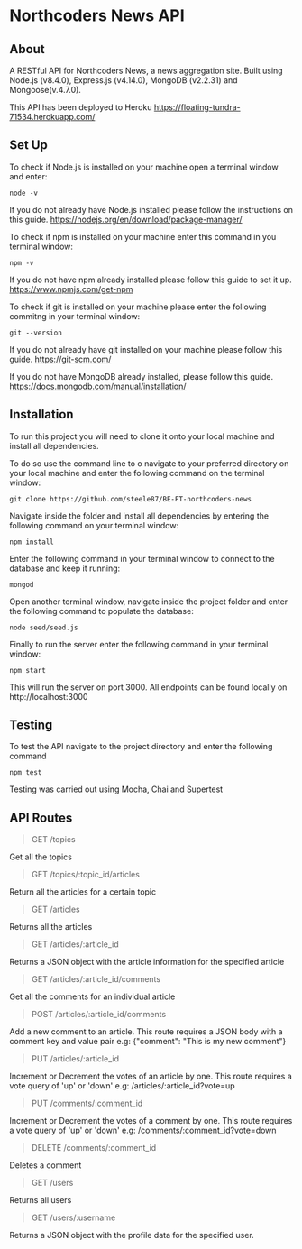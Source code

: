 # Northcoders News API

## About

A RESTful API for Northcoders News, a news aggregation site. Built using Node.js (v8.4.0), Express.js (v4.14.0), MongoDB (v2.2.31) and Mongoose(v.4.7.0).

This API has been deployed to Heroku https://floating-tundra-71534.herokuapp.com/

## Set Up
To check if Node.js is installed on your machine open a terminal window and enter:

`node -v`

If you do not already have Node.js installed please follow the instructions on this guide. https://nodejs.org/en/download/package-manager/

To check if npm is installed on your machine enter this command in you terminal window:

`npm -v`

If you do not have npm already installed please follow this guide to set it up. https://www.npmjs.com/get-npm

To check if git is installed on your machine please enter the following commitng in your terminal window:

`git --version`

If you do not already have git installed on your machine please follow this guide. https://git-scm.com/

If you do not have MongoDB already installed, please follow this guide. https://docs.mongodb.com/manual/installation/

## Installation
To run this project you will need to clone it onto your local machine and install all dependencies.

To do so use the command line to o navigate to your preferred directory on your local machine and enter the following command on the terminal window:

`git clone https://github.com/steele87/BE-FT-northcoders-news`

Navigate inside the folder and install all dependencies by entering the following command on your terminal window:

`npm install`

Enter the following command in your terminal window to connect to the database and keep it running:

`mongod`

Open another terminal window, navigate inside the project folder and enter the following command to populate the database:

`node seed/seed.js`

Finally to run the server enter the following command in your terminal window:

`npm start`

This will run the server on port 3000. All endpoints can be found locally on http://localhost:3000

## Testing

To test the API navigate to the project directory and enter the following command

`npm test`

Testing was carried out using Mocha, Chai and Supertest

## API Routes

> GET /topics

Get all the topics

>GET /topics/:topic_id/articles

Return all the articles for a certain topic

>GET /articles

Returns all the articles

>GET /articles/:article_id

Returns a JSON object with the article information for the specified article

>GET /articles/:article_id/comments

Get all the comments for an individual article

>POST /articles/:article_id/comments

Add a new comment to an article. This route requires a JSON body with a comment key and value pair e.g: {"comment": "This is my new comment"}

>PUT /articles/:article_id

Increment or Decrement the votes of an article by one. This route requires a vote query of 'up' or 'down' e.g: /articles/:article_id?vote=up

>PUT /comments/:comment_id

Increment or Decrement the votes of a comment by one. This route requires a vote query of 'up' or 'down' e.g: /comments/:comment_id?vote=down

>DELETE /comments/:comment_id

Deletes a comment

>GET /users

Returns all users

>GET /users/:username

Returns a JSON object with the profile data for the specified user.